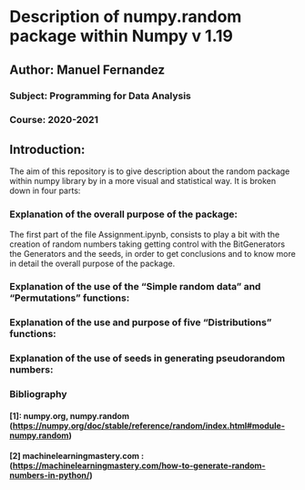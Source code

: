 # Description of numpy.random package within Numpy v 1.19
## Author: Manuel Fernandez
### Subject: Programming for Data Analysis
### Course: 2020-2021

## Introduction:
The aim of this repository is to give description about the random package within numpy library by in a more visual and statistical way. It is broken down in four parts:

### Explanation of the overall purpose of the package:
The first part of the file Assignment.ipynb, consists to play a bit with the creation of random numbers taking getting control with the BitGenerators the Generators and the seeds, in order to get conclusions and to know more in detail the overall purpose of the package. 


### Explanation of the use of the “Simple random data” and “Permutations” functions:



### Explanation of the use and purpose of five “Distributions” functions:



### Explanation of the use of seeds in generating pseudorandom numbers:


### Bibliography

#### [1]: numpy.org, numpy.random (https://numpy.org/doc/stable/reference/random/index.html#module-numpy.random)
#### [2] machinelearningmastery.com : (https://machinelearningmastery.com/how-to-generate-random-numbers-in-python/)